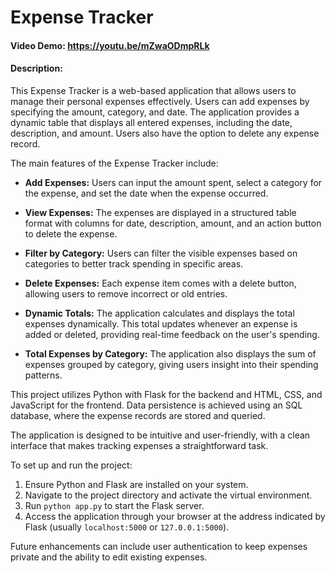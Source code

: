 # Expense Tracker

#### Video Demo: https://youtu.be/mZwaODmpRLk

#### Description:
This Expense Tracker is a web-based application that allows users to manage their personal expenses effectively. Users can add expenses by specifying the amount, category, and date. The application provides a dynamic table that displays all entered expenses, including the date, description, and amount. Users also have the option to delete any expense record.

The main features of the Expense Tracker include:

- **Add Expenses:** Users can input the amount spent, select a category for the expense, and set the date when the expense occurred.

- **View Expenses:** The expenses are displayed in a structured table format with columns for date, description, amount, and an action button to delete the expense.

- **Filter by Category:** Users can filter the visible expenses based on categories to better track spending in specific areas.

- **Delete Expenses:** Each expense item comes with a delete button, allowing users to remove incorrect or old entries.

- **Dynamic Totals:** The application calculates and displays the total expenses dynamically. This total updates whenever an expense is added or deleted, providing real-time feedback on the user's spending.

- **Total Expenses by Category:** The application also displays the sum of expenses grouped by category, giving users insight into their spending patterns.

This project utilizes Python with Flask for the backend and HTML, CSS, and JavaScript for the frontend. Data persistence is achieved using an SQL database, where the expense records are stored and queried.

The application is designed to be intuitive and user-friendly, with a clean interface that makes tracking expenses a straightforward task.

To set up and run the project:

1. Ensure Python and Flask are installed on your system.
2. Navigate to the project directory and activate the virtual environment.
3. Run `python app.py` to start the Flask server.
4. Access the application through your browser at the address indicated by Flask (usually `localhost:5000` or `127.0.0.1:5000`).

Future enhancements can include user authentication to keep expenses private and the ability to edit existing expenses.


